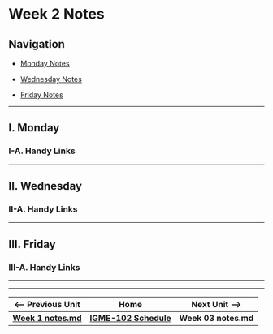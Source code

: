 # Week 2 Notes

## Navigation

- [Monday Notes](#monday)

- [Wednesday Notes](#wednesday)

- [Friday Notes](#friday)

<hr>

<a id="monday" />

## I. Monday

### I-A. Handy Links

<hr>

<a id="wednesday" />

## II. Wednesday

### II-A. Handy Links

<hr>

<a id="friday" />

## III. Friday

### III-A. Handy Links


<hr><hr>

| <-- Previous Unit | Home | Next Unit -->
| --- | --- | --- 
| [**Week 1 notes.md**](01.md)     |  [**IGME-102 Schedule**](../schedule.md) | **Week 03 notes.md**

